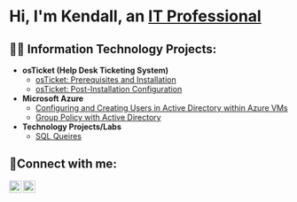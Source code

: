 <h1>Hi, I'm Kendall, an <a href="https://www.linkedin.com/in/kendall-mccall-061481310/">IT Professional</a></h1>

<h2>👨‍💻 Information Technology Projects:</h2>

- <b>osTicket (Help Desk Ticketing System)</b>
  - [osTicket: Prerequisites and Installation](https://github.com/kmccalltech/osticket-prereqs)
  - [osTicket: Post-Installation Configuration](https://github.com/kmccalltech/osticket-config)
- <b>Microsoft Azure</b>
  - [Configuring and Creating Users in Active Directory within Azure VMs](https://github.com/kmccalltech/ad-config)
  - [Group Policy with Active Directory](https://github.com/kmccalltech/Group-Policy)
- <b>Technology Projects/Labs</b>
  - [SQL Queires](https://github.com/kmccalltech/SQL-Queries)
  

<h2>🤳Connect with me:</h2>

[<img align="left" alt="Kendall | LinkedIn" width="22px" src="https://cdn.jsdelivr.net/npm/simple-icons@v3/icons/linkedin.svg" />][linkedin]
[<img align="left" alt="Kendall | Instagram" width="22px" src="https://cdn.jsdelivr.net/npm/simple-icons@v3/icons/instagram.svg" />][instagram]

[instagram]: https://www.instagram.com/develop_ken/
[linkedin]: https://www.linkedin.com/in/kendall-mccall-061481310/

